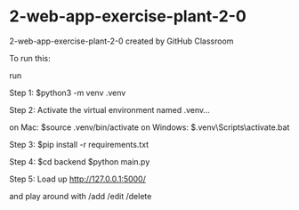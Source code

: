 # 2-web-app-exercise-plant-2-0
2-web-app-exercise-plant-2-0 created by GitHub Classroom


To run this:

run

Step 1:
$python3 -m venv .venv

Step 2:
Activate the virtual environment named .venv…

on Mac:
$source .venv/bin/activate
on Windows:
$.venv\Scripts\activate.bat

Step 3:
$pip install -r requirements.txt

Step 4:
$cd backend
$python main.py

Step 5:
Load up 
http://127.0.0.1:5000/

and play around with 
/add
/edit
/delete
